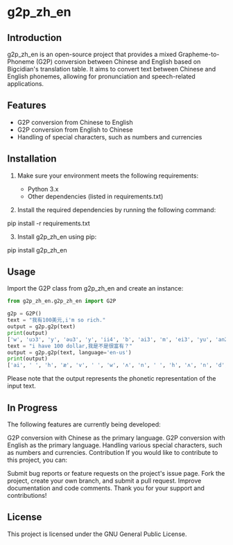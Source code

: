 # g2p_zh_en

## Introduction

g2p_zh_en is an open-source project that provides a mixed Grapheme-to-Phoneme (G2P) conversion between Chinese and English based on Bigcidian's translation table. It aims to convert text between Chinese and English phonemes, allowing for pronunciation and speech-related applications.

## Features

- G2P conversion from Chinese to English
- G2P conversion from English to Chinese
- Handling of special characters, such as numbers and currencies

## Installation

1. Make sure your environment meets the following requirements:
   - Python 3.x
   - Other dependencies (listed in requirements.txt)

2. Install the required dependencies by running the following command:

pip install -r requirements.txt


3. Install g2p_zh_en using pip:

pip install g2p_zh_en


## Usage

Import the G2P class from g2p_zh_en and create an instance:

```python
from g2p_zh_en.g2p_zh_en import G2P

g2p = G2P()
text = "我有100美元,i'm so rich."
output = g2p.g2p(text)
print(output)
['w', 'uɔ3', 'y', 'əu3', 'y', 'ii4', 'b', 'ai3', 'm', 'ei3', 'yu', 'an2', ',', ' ', 'ai', 'm', ' ', 's', 'əu', ' ', 'r', 'i', 'ch', ' ', '.']
text = "i have 100 dollar,我是不是很富有？"
output = g2p.g2p(text, language='en-us')
print(output)
['ai', ' ', 'h', 'æ', 'v', ' ', 'w', 'ʌ', 'n', ' ', 'h', 'ʌ', 'n', 'd', 'r', 'ə', 'd', ' ', 'd', 'a', 'l', 'ər', ' ', ',', ' ', 'w', 'uɔ3', 'sh', 'iii4', 'b', 'uu2', 'sh', 'iii4', 'h', 'ən3', 'f', 'uu4', 'y', 'əu3', ' ', '？']
```

Please note that the output represents the phonetic representation of the input text.

## In Progress
The following features are currently being developed:

G2P conversion with Chinese as the primary language.
G2P conversion with English as the primary language.
Handling various special characters, such as numbers and currencies.
Contribution
If you would like to contribute to this project, you can:

Submit bug reports or feature requests on the project's issue page.
Fork the project, create your own branch, and submit a pull request.
Improve documentation and code comments.
Thank you for your support and contributions!


## License
This project is licensed under the GNU General Public License.